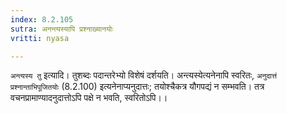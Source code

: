 ```yaml
---
index: 8.2.105
sutra: अनन्त्यस्यापि प्रश्नाख्यानयोः
vritti: nyasa

---
```

`अन्त्यस्य तु` इत्यादि। तुशब्दः पदान्तरेभ्यो विशेषं दर्शयति। अन्त्यस्येत्यनेनापि स्वरितः, `अनुदात्तं प्रश्नान्ताभिपूजितयोः` (8.2.100) इत्यनेनाप्यनुदात्तः; तयोश्चैकत्र यौगपद्यं न सम्भवति। तत्र वचनप्रामाण्यादनुदात्तोऽपि पक्षे न भवति, स्वरितोऽपि।।